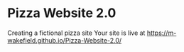 # Pizza Website 2.0
Creating a fictional pizza site 
Your site is live at https://m-wakefield.github.io/Pizza-Website-2.0/

